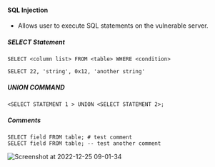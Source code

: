 #### SQL Injection
* Allows user to execute SQL statements on the vulnerable server.

##### SELECT Statement
```
SELECT <column list> FROM <table> WHERE <condition>
```  
```
SELECT 22, 'string', 0x12, 'another string'
```  
  
##### UNION COMMAND
```
<SELECT STATEMENT 1 > UNION <SELECT STATEMENT 2>;
```
##### Comments
```
SELECT field FROM table; # test comment
SELECT field FROM table; -- test another comment  
```

  
![Screenshot at 2022-12-25 09-01-34](https://user-images.githubusercontent.com/85208639/209456088-7508953a-442e-4aae-bc4e-2ab6a5bbafec.png)

